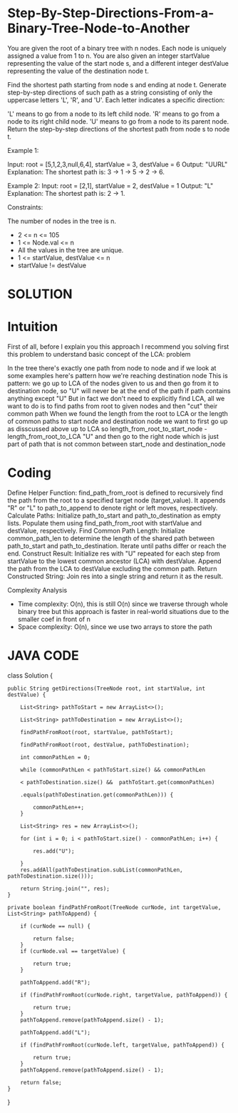 # Step-By-Step-Directions-From-a-Binary-Tree-Node-to-Another

You are given the root of a binary tree with n nodes. Each node is uniquely assigned a value from 1 to n. You are also given an integer startValue representing the value of the start node s, and a different integer destValue representing the value of the destination node t.

Find the shortest path starting from node s and ending at node t. Generate step-by-step directions of such path as a string consisting of only the uppercase letters 'L', 'R', and 'U'. Each letter indicates a specific direction:

'L' means to go from a node to its left child node.
'R' means to go from a node to its right child node.
'U' means to go from a node to its parent node.
Return the step-by-step directions of the shortest path from node s to node t.

Example 1:

Input: root = [5,1,2,3,null,6,4], startValue = 3, destValue = 6
Output: "UURL"
Explanation: The shortest path is: 3 → 1 → 5 → 2 → 6.

Example 2:
Input: root = [2,1], startValue = 2, destValue = 1
Output: "L"
Explanation: The shortest path is: 2 → 1.
 
Constraints:

The number of nodes in the tree is n.
* 2 <= n <= 105
* 1 <= Node.val <= n
* All the values in the tree are unique.
* 1 <= startValue, destValue <= n
* startValue != destValue

 # SOLUTION

# Intuition
First of all, before I explain you this approach I recommend you solving first this problem to understand basic concept of the LCA: problem

In the tree there's exactly one path from node to node and if we look at some examples here's pattern how we're reaching destination node
This is pattern: we go up to LCA of the nodes given to us and then go from it to destination node, so "U" will never be at the end of the path if path contains anything except "U"
But in fact we don't need to explicitly find LCA, all we want to do is to find paths from root to given nodes and then "cut" their common path
When we found the length from the root to LCA or the length of common paths to start node and destination node we want to first go up as disscussed above up to LCA so length_from_root_to_start_node - length_from_root_to_LCA "U" and then go to the right node which is just part of path that is not common between start_node and destination_node

# Coding
Define Helper Function: find_path_from_root is defined to recursively find the path from the root to a specified target node (target_value). It appends "R" or "L" to path_to_append to denote right or left moves, respectively.
Calculate Paths: Initialize path_to_start and path_to_destination as empty lists. Populate them using find_path_from_root with startValue and destValue, respectively.
Find Common Path Length: Initialize common_path_len to determine the length of the shared path between path_to_start and path_to_destination. Iterate until paths differ or reach the end.
Construct Result:
Initialize res with "U" repeated for each step from startValue to the lowest common ancestor (LCA) with destValue.
Append the path from the LCA to destValue excluding the common path.
Return Constructed String: Join res into a single string and return it as the result.

 Complexity Analysis
* Time complexity: O(n), this is still O(n) since we traverse through whole binary tree but this approach is faster in real-world situations due to the smaller coef in front of n
* Space complexity: O(n), since we use two arrays to store the path

# JAVA CODE

class Solution {

    public String getDirections(TreeNode root, int startValue, int destValue) {
    
        List<String> pathToStart = new ArrayList<>();
        
        List<String> pathToDestination = new ArrayList<>();
        
        findPathFromRoot(root, startValue, pathToStart);
        
        findPathFromRoot(root, destValue, pathToDestination);

        int commonPathLen = 0;
        
        while (commonPathLen < pathToStart.size() && commonPathLen 
        
        < pathToDestination.size() &&  pathToStart.get(commonPathLen)
        
        .equals(pathToDestination.get(commonPathLen))) {
        
            commonPathLen++;
        }

        List<String> res = new ArrayList<>();
        
        for (int i = 0; i < pathToStart.size() - commonPathLen; i++) {
        
            res.add("U");
            
        }
        res.addAll(pathToDestination.subList(commonPathLen, pathToDestination.size()));

        return String.join("", res);
    }

    private boolean findPathFromRoot(TreeNode curNode, int targetValue, List<String> pathToAppend) {
    
        if (curNode == null) {
        
            return false;
        }
        if (curNode.val == targetValue) {
        
            return true;
        }

        pathToAppend.add("R");
        
        if (findPathFromRoot(curNode.right, targetValue, pathToAppend)) {
        
            return true;
        }
        pathToAppend.remove(pathToAppend.size() - 1);

        pathToAppend.add("L");
        
        if (findPathFromRoot(curNode.left, targetValue, pathToAppend)) {
        
            return true;
        }
        pathToAppend.remove(pathToAppend.size() - 1);

        return false;
    }
}
